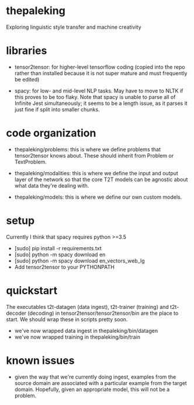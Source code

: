 # thepaleking
Exploring linguistic style transfer and machine creativity

# libraries

* tensor2tensor: for higher-level tensorflow coding (copied into the repo
  rather than installed because it is not super mature and must frequently be
  edited)

* spacy: for low- and mid-level NLP tasks. May have to move to NLTK if this
  proves to be too flaky. Note that spacy is unable to parse all of Infinite
  Jest simultaneously; it seems to be a length issue, as it parses it just fine
  if split into smaller chunks.

# code organization

* thepaleking/problems: this is where we define problems that tensor2tensor
  knows about. These should inherit from Problem or TextProblem.

* thepaleking/modalities: this is where we define the input and output layer of
  the network so that the core T2T models can be agnostic about what data
  they're dealing with.

* thepaleking/models: this is where we define our own custom models.

# setup

Currently I think that spacy requires python >=3.5

* [sudo] pip install -r requirements.txt
* [sudo] python -m spacy download en
* [sudo] python -m spacy download en_vectors_web_lg
* Add tensor2tensor to your PYTHONPATH

# quickstart

The executables t2t-datagen (data ingest), t2t-trainer (training) and
t2t-decoder (decoding) in tensor2tensor/tensor2tensor/bin are the place to
start. We should wrap these in scripts pretty soon.

* we've now wrapped data ingest in thepaleking/bin/datagen
* we've now wrapped training in thepaleking/bin/train

# known issues

* given the way that we're currently doing ingest, examples from the source
  domain are associated with a particular example from the target domain.
  Hopefully, given an appropriate model, this will not be a problem.